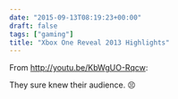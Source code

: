 ```yaml
---
date: "2015-09-13T08:19:23+00:00"
draft: false
tags: ["gaming"]
title: "Xbox One Reveal 2013 Highlights"
---
```

From http://youtu.be/KbWgUO-Rqcw:

They sure knew their audience. 😣
